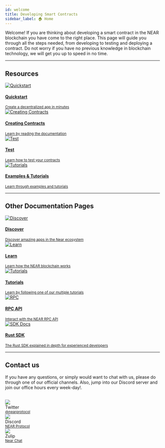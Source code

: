 ```yaml
---
id: welcome
title: Developing Smart Contracts
sidebar_label: 🏠 Home
---
```


Welcome! If you are thinking about developing a smart contract in the NEAR blockchain you have come to the right place. This page will guide you through all the steps needed, from developing to testing and deploying a contract. Do not worry if you have no previous knowledge in blockchain technology, we will get you up to speed in no time.

<hr class="subsection" />

## Resources

<div class="container">
  <div class="row">
    <div class="col col--6">
      <a href="/develop/quickstart-guide">
        <div class="card">
          <div class="card__image">
            <img 
              src={require("@site/static/docs/assets/develop/quickstart.png").default} alt="Quickstart" />
          </div>
          <div class="card__body">
            <h4>Quickstart</h4>
            <small>
              Create a decentralized app in minutes
            </small>
          </div>
        </div>
      </a>
    </div>
    <div class="col col--6">
      <a href="/develop/prerequisites">
        <div class="card">
          <div class="card__image">
            <img
              src={require("@site/static/docs/assets/develop/develop.png").default} alt="Creating Contracts" />
          </div>
          <div class="card__body">
            <h4>Creating Contracts</h4>
            <small>
              Learn by reading the documentation
            </small>
          </div>
        </div>
      </a>
    </div>
    <div class="col col--6">
      <a href="/develop/testing/introduction">
        <div class="card">
          <div class="card__image">
            <img
              src={require("@site/static/docs/assets/develop/test.png").default} alt="Test" />
          </div>
          <div class="card__body">
            <h4>Test</h4>
            <small>
              Learn how to test your contracts
            </small>
          </div>
        </div>
      </a>
    </div>
    <div class="col col--6">
      <a href="/tutorials/welcome">
        <div class="card">
          <div class="card__image">
            <img 
              src={require("@site/static/docs/assets/develop/tutorials.png").default} alt="Tutorials" />
          </div>
          <div class="card__body">
            <h4>Examples & Tutorials</h4>
            <small>
              Learn through examples and tutorials
            </small>
          </div>
        </div>
      </a>
    </div>
  </div>
</div>

<hr class="subsection" />

## Other Documentation Pages

<div class="container">
  <div class="row">
    <div class="col col--6">
      <a href="https://near.org/use-cases">
        <div class="card">
          <div class="card__image">
            <img src={require("@site/static/docs/assets/home/discover.png").default} alt="Discover" />
          </div>
          <div class="card__body">
            <h4>Discover</h4>
            <small>
              Discover amazing apps in the Near ecosystem
            </small>
          </div>
        </div>
      </a>
    </div>
    <div class="col col--6">
      <a href="/concepts/welcome">
        <div class="card">
          <div class="card__image">
            <img src={require("@site/static/docs/assets/home/learn.png").default} alt="Learn" />
          </div>
          <div class="card__body">
            <h4>Learn</h4>
            <small>
              Learn how the NEAR blockchain works
            </small>
          </div>
        </div>
      </a>
    </div>
    <div class="col col--6">
      <a href="/tutorials/welcome">
        <div class="card">
          <div class="card__image">
            <img src={require("@site/static/docs/assets/home/tutorials.png").default} alt="Tutorials" />
          </div>
          <div class="card__body">
            <h4>Tutorials</h4>
            <small>
              Learn by following one of our multiple tutorials
            </small>
          </div>
        </div>
      </a>
    </div>
    <div class="col col--6">
      <a href="/api/rpc/introduction">
        <div class="card">
          <div class="card__image">
            <img src={require("@site/static/docs/assets/home/rpc.png").default} alt="RPC" />
          </div>
          <div class="card__body">
            <h4>RPC API</h4>
            <small>
              Interact with the NEAR RPC API
            </small>
          </div>
        </div>
      </a>
    </div>
    <div class="col col--6">
      <a href="https://near-sdk.io">
        <div class="card">
          <div class="card__image">
            <img src={require("@site/static/docs/assets/home/sdk.png").default} alt="SDK Docs" />
          </div>
          <div class="card__body">
            <h4>Rust SDK</h4>
            <small>
              The Rust SDK explained in depth for experienced developers
            </small>
          </div>
        </div>
      </a>
    </div>
  </div>
</div>

<hr class="subsection" />

## Contact us

If you have any questions, or simply would want to chat with us, please do through one of our official channels. Also, jump into our Discord server and join our office hours every week-day!.

<br/>

<div class="container">
  <div class="row">
    <div class="col col--2">
      <div class="avatar">
        <img
          class="avatar__photo"
          src={require("@site/static/docs/assets/home/twitter.png").default} />
        <div class="avatar__intro">
          <div class="avatar__name">Twitter</div>
          <small class="avatar__subtitle"><a href="https://twitter.com/@nearprotocol">@nearprotocol</a></small>
        </div>
      </div>
    </div>
    <div class="col col--2">
      <div class="avatar">
        <img
          class="avatar__photo"
          src={require("@site/static/docs/assets/home/discord.png").default} />
        <div class="avatar__intro">
          <div class="avatar__name">Discord</div>
          <small class="avatar__subtitle"><a href="https://discord.gg/kwYjDn4yka">NEAR Protocol</a></small>
        </div>
      </div>
    </div>
    <div class="col col--2">
      <div class="avatar">
        <img
          class="avatar__photo"
          src={require("@site/static/docs/assets/home/zulip.png").default} />
        <div class="avatar__intro">
          <div class="avatar__name">Zulip</div>
          <small class="avatar__subtitle"><a href="https://near.zulipchat.com/">Near Chat</a></small>
        </div>
      </div>
    </div>
  </div>
</div>